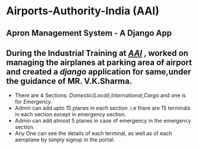 # Airports-Authority-India (AAI)
## Apron Management System - A Django App

## During the Industrial Training at [*AAI*](http://www.aai.aero/) , worked on managing the airplanes at parking area of airport and created a _django_ application for same,under the guidance of MR. V.K.Sharma.

* There are 4 Sections: _Domestic(Local)_,_International_,_Cargo_ and one is for _Emergency_.
* Admin can add upto 15 planes in each section .i.e there are 15 terminals in each section except in emergency section.
* Admin can add atmost 5 planes in case of emergency in the emergency section.
* Any One can see the details of each terminal, as well as of each aeroplane by simply signup in the portal.
